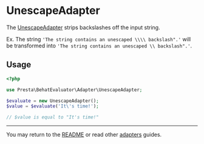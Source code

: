 # UnescapeAdapter

The [UnescapeAdapter][1] strips backslashes off the input string.

Ex. The string `'The string contains an unescaped \\\\ backslash".'` will be transformed into `'The string contains an unescaped \\ backslash".'`.

## Usage

```php
<?php

use Presta\BehatEvaluator\Adapter\UnescapeAdapter;

$evaluate = new UnescapeAdapter();
$value = $evaluate('It\'s time!');

// $value is equal to "It's time!"
```

---

You may return to the [README][2] or read other [adapters][3] guides.

[1]: ../../src/Adapter/UnescapeAdapter.php
[2]: ../../README.md
[3]: ../adapters/
